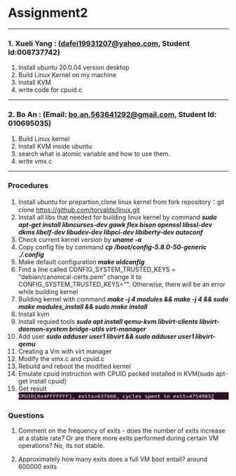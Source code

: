 # Assignment2

---
### 1. Xueli Yang : (dafei19931207@yahoo.com, Student Id:008737742)

1. Install ubuntu 20.0.04 version desktop
2. Build Linux Kernel on my machine
3. Install KVM 
4. write code for cpuid.c
---
### 2. Bo An : (Email: bo.an.563641292@gmail.com, Student Id: 010695035)

1. Build Linux kernel 
2. Install KVM inside ubuntu
3. search what is atomic variable and how to use them.
4. write vmx.c

---
### Procedures


1. Install ubuntu for prepartion,clone linux kernel from fork repository：git clone https://github.com/torvalds/linux.git
2. Install all libs that needed for building linux kernel by command ***sudo apt-get install libncurses-dev gawk flex bison openssl libssl-dev dkms libelf-dev libudev-dev libpci-dev libiberty-dev autoconf***
3. Check current kernel version by ***uname -a***
4. Copy config file by command ***cp /boot/config-5.8.0-50-generic ./.config***
5. Make default configuration ***make oldconfig*** 
6. Find a line called CONFIG_SYSTEM_TRUSTED_KEYS = "debian/canonical-certs.pem" change it to CONFIG_SYSTEM_TRUSTED_KEYS="". Otherwise, there will be an error while building kernel
7. Building kernel with command ***make -j 4 modules && make -j 4 && sudo make modules_install && sudo make install*** 
8. Install kvm
9. Install requied tools ***sudo apt install qemu-kvm libvirt-clients libvirt-daemon-system bridge-utils virt-manager***
10. Add user ***sudo adduser user1 libvirt && sudo adduser user1 libvirt-qemu***
11. Creating a Vm with virt manager
12. Modify the vmx.c and cpuid.c 
13. Rebuild and reboot the modified kernel
14. Emulate cpuid instruction with CPUID packed installed in KVM(sudo apt-get install cpuid)
15. Get result
![output1](https://github.com/dafei1993/cmpe283/blob/main/assignment2/screenshot/58ca13e59ba9a420b85937ac55269cb.png)
### Questions
1. Comment on the frequency of exits - does the number of exits increase at a stable rate? Or are there more exits performed during certain VM operations?
  No, its not stable.
  
2. Approximately how many exits does a full VM boot entail? 
  around 600000 exits
